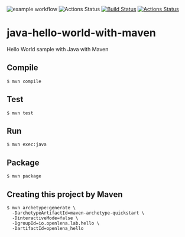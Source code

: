 ![example workflow](https://github.com/enlena615/java-hello-world-with-maven/actions/workflows/maven.yml/badge.svg) 
![Actions Status](https://github.com/enlena615/java-hello-world-with-maven/actions/workflows/maven.yml/badge.svg)
[![Build Status](https://ci.spring.io/api/v1/teams/spring-framework/pipelines/spring-framework-5.3.x/jobs/build/badge)](https://ci.spring.io/teams/spring-framework/pipelines/spring-framework-5.3.x?groups=Build")
[![Actions Status](https://github.com/enlena615/java-hello-world-with-maven/actions/workflows/maven.yml/badge.svg)](https://github.com/enlena615/java-hello-world-with-maven/actions)


# java-hello-world-with-maven
Hello World sample with Java with Maven

## Compile

```
$ mvn compile
```

## Test

```
$ mvn test
```

## Run

```
$ mvn exec:java
```

## Package

```
$ mvn package
```

## Creating this project by Maven

```
$ mvn archetype:generate \
  -DarchetypeArtifactId=maven-archetype-quickstart \
  -DinteractiveMode=false \
  -DgroupId=io.openlena.lab.hello \
  -DartifactId=openlena_hello
```

